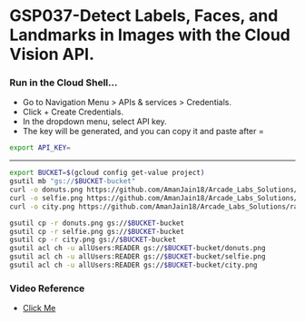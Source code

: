# GSP037-Detect Labels, Faces, and Landmarks in Images with the Cloud Vision API.

### Run in the Cloud Shell...

- Go to Navigation Menu > APIs & services > Credentials.
- Click + Create Credentials.
- In the dropdown menu, select API key.
- The key will be generated, and you can copy it and paste after =

```bash
export API_KEY=
```

---

```bash
export BUCKET=$(gcloud config get-value project)
gsutil mb "gs://$BUCKET-bucket"
curl -o donuts.png https://github.com/AmanJain18/Arcade_Labs_Solutions/raw/main/Aug_Trivia/files/demo-image1.png
curl -o selfie.png https://github.com/AmanJain18/Arcade_Labs_Solutions/raw/main/Aug_Trivia/files/demo-image2.png
curl -o city.png https://github.com/AmanJain18/Arcade_Labs_Solutions/raw/main/Aug_Trivia/files/demo-image3.png

gsutil cp -r donuts.png gs://$BUCKET-bucket
gsutil cp -r selfie.png gs://$BUCKET-bucket
gsutil cp -r city.png gs://$BUCKET-bucket
gsutil acl ch -u allUsers:READER gs://$BUCKET-bucket/donuts.png
gsutil acl ch -u allUsers:READER gs://$BUCKET-bucket/selfie.png
gsutil acl ch -u allUsers:READER gs://$BUCKET-bucket/city.png
```

### Video Reference

- [Click Me](https://youtu.be/F56h6DNCC4g?si=FPjpGYsfopR6gMks)
